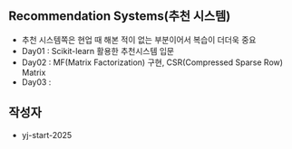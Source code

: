 ## Recommendation Systems(추천 시스템)
- 추천 시스템쪽은 현업 때 해본 적이 없는 부분이어서 복습이 더더욱 중요
- Day01 : Scikit-learn 활용한 추천시스템 입문
- Day02 : MF(Matrix Factorization) 구현, CSR(Compressed Sparse Row) Matrix
- Day03 :

## 작성자
- yj-start-2025
